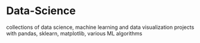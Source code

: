 # Data-Science
collections of data science, machine learning and data visualization projects with pandas, sklearn, matplotlib, various ML algorithms

